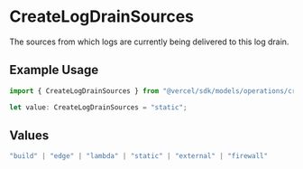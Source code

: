 # CreateLogDrainSources

The sources from which logs are currently being delivered to this log drain.

## Example Usage

```typescript
import { CreateLogDrainSources } from "@vercel/sdk/models/operations/createlogdrain.js";

let value: CreateLogDrainSources = "static";
```

## Values

```typescript
"build" | "edge" | "lambda" | "static" | "external" | "firewall"
```